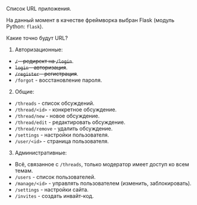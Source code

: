 Список URL приложения.

На данный момент в качестве фреймворка выбран Flask (модуль Python: `flask`).

Какие точно будут URL?

1. Авторизационные:

- ~~`/` - редирект на `/login`~~.
- ~~`login` - авторизация~~.
- ~~`/register` - регистрация~~.
- `/forgot` - восстановление пароля.

2. Общие:

- `/threads` - список обсуждений.
- `/thread/<id>` - конкретное обсуждение.
- `/thread/new` - новое обсуждение.
- `/thread/edit` - редактировать обсуждение.
- `/thread/remove` - удалить обсуждение.
- `/settings` - настройки пользователя.
- `/user/<id>` - страница пользователя.

3. Административные:

- Всё, связанное с `/threads`, только модератор имеет доступ ко всем темам.
- `/users` - список пользователей.
- `/manage/<id>` - управлять пользователем (изменить, заблокировать).
- `/settings` - настройки сайта.
- `/invites` - создать инвайт-код.
